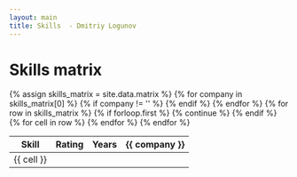 ```yaml
---
layout: main
title: Skills  - Dmitriy Logunov
---
```


# Skills matrix

<section class="skills-matrix">
  {% assign skills_matrix = site.data.matrix %}

  <table>
    <thead>
      <tr>
        <th>Skill</th>
        <th>Rating</th>
        <th>Years</th>
        {% for company in skills_matrix[0] %}
          {% if company != '' %}
            <th>{{ company }}</th>
          {% endif %}
        {% endfor %}
      </tr>
    </thead>
    <tbody>
      {% for row in skills_matrix %}
        {% if forloop.first %}
          {% continue %}
        {% endif %}
        <tr>
          {% for cell in row %}
            <td>{{ cell }}</td>
          {% endfor %}
        </tr>
      {% endfor %}
    </tbody>
  </table>
</section>

